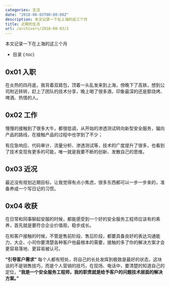 ```yaml
---
categories: 生活
date: "2018-08-03T00:00:00Z"
description: 本文记录一下在上海的这三个月
title: 近期的生活
url: /archivers/2018-08-03/2
---
```


本文记录一下在上海的这三个月
<!--more-->
* 目录
{:toc}

## 0x01 入职

在炎热的四月底，我背着双肩包，顶着一头乱发来到上海，傍晚下了高铁，想到公司附近转转，赶上了团队的技术分享，晚上喝了很多酒，印象最深的还是那烧烤、啤酒、热情的人。

## 0x02 工作

慢慢的接触到了很多大牛，都很低调，从开始的渗透测试转向新型安全服务，偏向产品的路线，在接触产品的过程中也学到了不少；

有应急响应、代码审计、流量分析、渗透测试等，技术的广度提升了很多，也看到了技术变现有更多的可能，唯一就是我要不断的创新、发散自己的思维。

## 0x03 近况

最近没有规划近期目标，让我觉得有点小焦虑，很多东西都可以一步一步来的，准备养成一个写日记的习惯。

## 0x04 收获

在日常和同事聊起安服的时候，都能感受到一个好的安全服务工程师应该有的素养，首先就是要符合企业价值观，稳步成长。

在和客户接触的时候，不管是售前阶段、售后阶段，都要具备良好的表达沟通能力，大企、小司你要清楚各种客户他最根本的需要，接触的多了你的解决方案才会更容易落地、更容易被认可。

**“引导客户需求”** 每个人都有短处，将自己的长处发挥到极致是最好的状态，这块谈的不是销售技巧，而是个人营销的技巧，在现场、电话中，要清楚的知道自己的定位，**“我是一个安全服务工程师，我的职责就是给予客户的问题技术层面的解决方案。”**